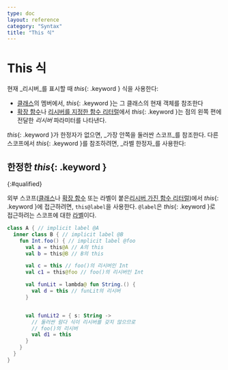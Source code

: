 ```yaml
---
type: doc
layout: reference
category: "Syntax"
title: "This 식"
---
```


# This 식

현재 _리시버_를 표시할 때 *this*{: .keyword } 식을 사용한다:

* [클래스](classes.html#inheritance)의 멤버에서, *this*{: .keyword }는 그 클래스의 현재 객체를 참조한다
* [확장 함수](extensions.html)나 [리시버를 지정한 함수 리터럴](lambdas.html#function-literals-with-receiver)에서 *this*{: .keyword }는 점의 왼쪽 편에 전달한 _리시버_ 파라미터를 나타낸다.

*this*{: .keyword }가 한정자가 없으면, _가장 안쪽을 둘러싼 스코프_를 참조한다.
다른 스코프에서 *this*{: .keyword }를 참조하려면, _라벨 한정자_를 사용한다:

## 한정한 *this*{: .keyword }
{:#qualified}

외부 스코프([클래스](classes.html)나 [확장 함수](extensions.html) 또는
라벨이 붙은[리시버 가진 함수 리터럴](lambdas.html#function-literals-with-receiver))에서 *this*{: .keyword }에 접근하려면,
`this@label`을 사용한다. `@label`은 *this*{: .keyword }로 접근하려는 스코프에 대한 [라벨](returns.html)이다.

``` kotlin
class A { // implicit label @A
  inner class B { // implicit label @B
    fun Int.foo() { // implicit label @foo
      val a = this@A // A의 this
      val b = this@B // B의 this

      val c = this // foo()의 리시버인 Int
      val c1 = this@foo // foo()의 리시버인 Int

      val funLit = lambda@ fun String.() {
        val d = this // funLit의 리시버
      }


      val funLit2 = { s: String ->
        // 둘러싼 람다 식이 리시버를 갖지 않으므로
        // foo()의 리시버
        val d1 = this
      }
    }
  }
}
```
